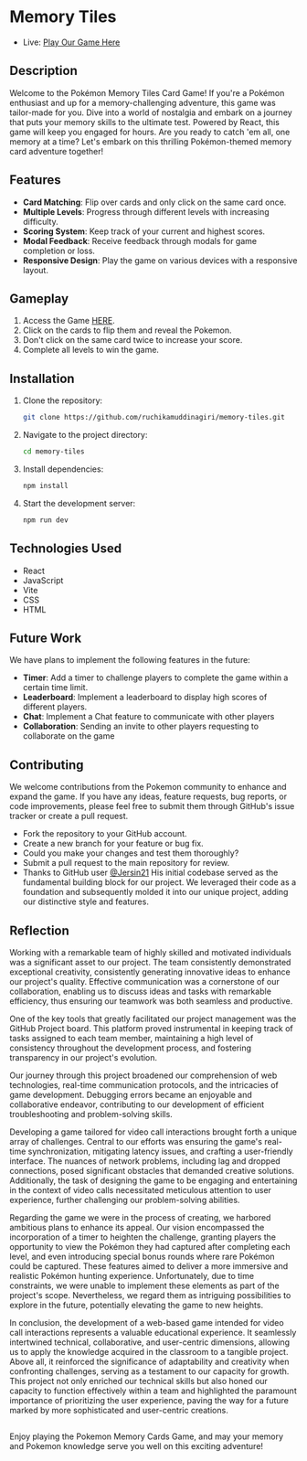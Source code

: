# Memory Tiles
-   Live: [Play Our Game Here](https://pokemon-memory-tiles.netlify.app)

## Description

Welcome to the Pokémon Memory Tiles Card Game!
If you're a Pokémon enthusiast and up for a memory-challenging adventure, this game was tailor-made for you. Dive into a world of nostalgia and embark on a journey that puts your memory skills to the ultimate test. Powered by React, this game will keep you engaged for hours.
Are you ready to catch 'em all, one memory at a time? Let's embark on this thrilling Pokémon-themed memory card adventure together!

## Features

-   **Card Matching**: Flip over cards and only click on the same card once.
-   **Multiple Levels**: Progress through different levels with increasing difficulty.
-   **Scoring System**: Keep track of your current and highest scores.
-   **Modal Feedback**: Receive feedback through modals for game completion or loss.
-   **Responsive Design**: Play the game on various devices with a responsive layout.
## Gameplay

1.  Access the Game [HERE](https://pokemon-memory-tiles.netlify.app).
2.  Click on the cards to flip them and reveal the Pokemon.
3.  Don't click on the same card twice to increase your score.
4.  Complete all levels to win the game.
## Installation
1.  Clone the repository:

    ```bash
    git clone https://github.com/ruchikamuddinagiri/memory-tiles.git
    ```

2.  Navigate to the project directory:

    ```bash
    cd memory-tiles
    ```

3.  Install dependencies:

    ```bash
    npm install
    ```

4.  Start the development server:
    ```bash
    npm run dev
    ```

## Technologies Used

-   React
-   JavaScript
-   Vite
-   CSS
-   HTML
## Future Work

We have plans to implement the following features in the future:

-   **Timer**: Add a timer to challenge players to complete the game within a certain time limit.
-   **Leaderboard**: Implement a leaderboard to display high scores of different players.
-   **Chat**: Implement a Chat feature to communicate with other players
-   **Collaboration**: Sending an invite to other players requesting to collaborate on the game
  
## Contributing
We welcome contributions from the Pokemon community to enhance and expand the game. If you have any ideas, feature requests, bug reports, or code improvements, please feel free to submit them through GitHub's issue tracker or create a pull request.
-   Fork the repository to your GitHub account.
-   Create a new branch for your feature or bug fix.
-   Could you make your changes and test them thoroughly?
-   Submit a pull request to the main repository for review.
-   Thanks to GitHub user [@Jersin21](https://github.com/Jersin21) His initial codebase served as the fundamental building block for our project. We leveraged their
  code as a foundation and subsequently molded it into our unique project, adding our distinctive style and features.
## Reflection  
Working with a remarkable team of highly skilled and motivated individuals was a significant asset to our project. The team consistently demonstrated exceptional creativity, consistently generating innovative ideas to enhance our project's quality. Effective communication was a cornerstone of our collaboration, enabling us to discuss ideas and tasks with remarkable efficiency, thus ensuring our teamwork was both seamless and productive.

One of the key tools that greatly facilitated our project management was the GitHub Project board. This platform proved instrumental in keeping track of tasks assigned to each team member, maintaining a high level of consistency throughout the development process, and fostering transparency in our project's evolution.

Our journey through this project broadened our comprehension of web technologies, real-time communication protocols, and the intricacies of game development. Debugging errors became an enjoyable and collaborative endeavor, contributing to our development of efficient troubleshooting and problem-solving skills.

Developing a game tailored for video call interactions brought forth a unique array of challenges. Central to our efforts was ensuring the game's real-time synchronization, mitigating latency issues, and crafting a user-friendly interface. The nuances of network problems, including lag and dropped connections, posed significant obstacles that demanded creative solutions. Additionally, the task of designing the game to be engaging and entertaining in the context of video calls necessitated meticulous attention to user experience, further challenging our problem-solving abilities.

Regarding the game we were in the process of creating, we harbored ambitious plans to enhance its appeal. Our vision encompassed the incorporation of a timer to heighten the challenge, granting players the opportunity to view the Pokémon they had captured after completing each level, and even introducing special bonus rounds where rare Pokémon could be captured. These features aimed to deliver a more immersive and realistic Pokémon hunting experience. Unfortunately, due to time constraints, we were unable to implement these elements as part of the project's scope. Nevertheless, we regard them as intriguing possibilities to explore in the future, potentially elevating the game to new heights.

In conclusion, the development of a web-based game intended for video call interactions represents a valuable educational experience. It seamlessly intertwined technical, collaborative, and user-centric dimensions, allowing us to apply the knowledge acquired in the classroom to a tangible project. Above all, it reinforced the significance of adaptability and creativity when confronting challenges, serving as a testament to our capacity for growth. This project not only enriched our technical skills but also honed our capacity to function effectively within a team and highlighted the paramount importance of prioritizing the user experience, paving the way for a future marked by more sophisticated and user-centric creations.
##
Enjoy playing the Pokemon Memory Cards Game, and may your memory and Pokemon knowledge serve you well on this exciting adventure!






